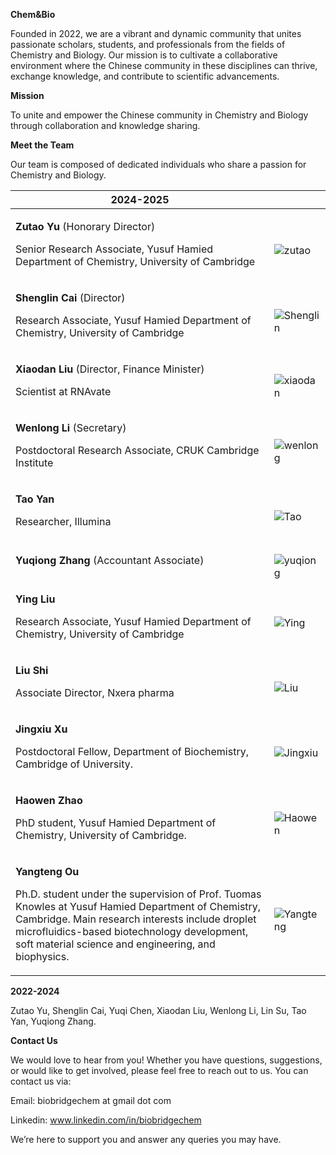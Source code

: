 ﻿
**Chem&Bio** 

Founded in 2022, we are a vibrant and dynamic community that unites passionate scholars, students, and professionals from the fields of Chemistry and Biology. Our mission is to cultivate a collaborative environment where the Chinese community in these disciplines can thrive, exchange knowledge, and contribute to scientific advancements.

**Mission**

To unite and empower the Chinese community in Chemistry and Biology through collaboration and knowledge sharing.

**Meet the Team**

Our team is composed of dedicated individuals who share a passion for Chemistry and Biology.

|2024-2025|                                              |
|----------------|----------------------------------------------|
|<p></p><p>**Zutao Yu** (Honorary Director)</p><p>Senior Research Associate, Yusuf Hamied Department of Chemistry, University of Cambridge</p><p></p>| <br>![zutao](zutao.png)|
|<p></p><p>**Shenglin Cai** (Director)</p><p>Research Associate, Yusuf Hamied Department of Chemistry, University of Cambridge</p><p></p>| <br>![Shenglin](Shenglin.png)|
|<p></p><p>**Xiaodan Liu** (Director, Finance Minister)</p><p>Scientist at RNAvate</p><p></p>| <br>![xiaodan](Xiaodan.png)|
|<p></p><p>**Wenlong Li** (Secretary)</p><p>Postdoctoral Research Associate, CRUK Cambridge Institute</p>| <br>![wenlong](Wenlong.png)|
|<p></p><p>**Tao Yan** </p><p>Researcher, Illumina</p><p></p>| <br>![Tao](Tao.png)|
|<p></p><p>**Yuqiong Zhang** (Accountant Associate)</p><p></p><p></p><p></p>| <br>![yuqiong](Yuqiong.png)|
|<p></p><p>**Ying Liu** </p><p>Research Associate, Yusuf Hamied Department of Chemistry, University of Cambridge</p><p></p>| <br>![Ying](Ying.png)|
|<p></p><p>**Liu Shi** </p><p>Associate Director, Nxera pharma</p><p></p>| <br>![Liu](Liu.png)|
|<p></p><p>**Jingxiu Xu** </p><p>Postdoctoral Fellow, Department of Biochemistry, Cambridge of University.</p><p></p>| <br>![Jingxiu](jingxiu.jpg)|
|<p></p><p>**Haowen Zhao** </p><p>PhD student, Yusuf Hamied Department of Chemistry, University of Cambridge.</p><p></p>| <br>![Haowen](haowen.jpg)|
|<p></p><p>**Yangteng Ou** </p><p>Ph.D. student under the supervision of Prof. Tuomas Knowles at Yusuf Hamied Department of Chemistry, Cambridge. Main research interests include droplet microfluidics-based biotechnology development, soft material science and engineering, and biophysics.</p><p></p>| <br>![Yangteng](Yangteng.jpg)|


**2022-2024**

Zutao Yu, Shenglin Cai, Yuqi Chen, Xiaodan Liu, Wenlong Li, Lin Su, Tao Yan, Yuqiong Zhang.

**Contact Us**

We would love to hear from you! Whether you have questions, suggestions, or would like to get involved, please feel free to reach out to us. 
You can contact us via:

Email: biobridgechem at gmail dot com

Linkedin: www.linkedin.com/in/biobridgechem

We’re here to support you and answer any queries you may have.
